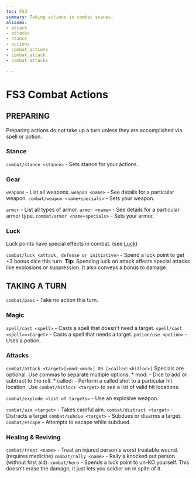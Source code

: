 ```yaml
---
toc: FS3
summary: Taking actions in combat scenes.
aliases:
- attack
- attacks
- stance
- actions
- combat_actions
- combat_attack
- combat_attacks

---
```

# FS3 Combat Actions
## PREPARING
Preparing actions do not take up a turn unless they are accomplished via spell or potion.

### Stance
`combat/stance <stance>` - Sets stance for your actions.

### Gear

`weapons` - List all weapons.
`weapon <name>` - See details for a particular weapon.
`combat/weapon <name+specials>` - Sets your weapon.

`armor` - List all types of armor.
`armor <name>` - See details for a particular armor type.
`combat/armor <name+specials>` - Sets your armor.

### Luck
Luck points have special effects in combat. (see [Luck](/help/luck))

`combat/luck <attack, defense or initiative>` - Spend a luck point to get +3 bonus dice this turn.
**Tip:** Spending luck on attack affects special attacks like explosions or suppression.  It also conveys a bonus to damage.

## TAKING A TURN
`combat/pass` - Take no action this turn.

### Magic
`spell/cast <spell>` - Casts a spell that doesn't need a target.
`spell/cast <spell>=<target>` - Casts a spell that needs a target.
`potion/use <potion>` - Uses a potion.

### Attacks
`combat/attack <target>[>mod:<mod>] OR [>called:<hitloc>]`
    Specials are optional. Use commas to separate multiple options.
    * mod:<special modifiers> - Dice to add or subtract to the roll.
    * called:<location> - Perform a called shot to a particular hit location.
       Use `combat/hitlocs <target>` to see a list of valid hit locations.

`combat/explode <list of targets>` - Use an explosive weapon.

`combat/aim <target>` - Takes careful aim.
`combat/distract <target>` - Distracts a target
`combat/subdue <target>` - Subdues or disarms a target.
`combat/escape` – Attempts to escape while subdued.

### Healing & Reviving
`combat/treat <name>` - Treat an injured person's worst treatable wound. (requires medicine)
`combat/rally <name>` - Rally a knocked out person (without first aid).
`combat/hero` - Spends a luck point to un-KO yourself. This doesn't erase the damage, it just lets you soldier on in spite of it.
